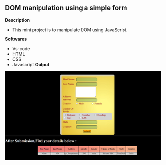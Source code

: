 ## DOM manipulation using a simple form

**Description**

- This mini project is to manipulate DOM using JavaScript.

**Softwares**

- Vs-code
- HTML
- CSS
- Javascript
**Output**

![alt text](image.png)